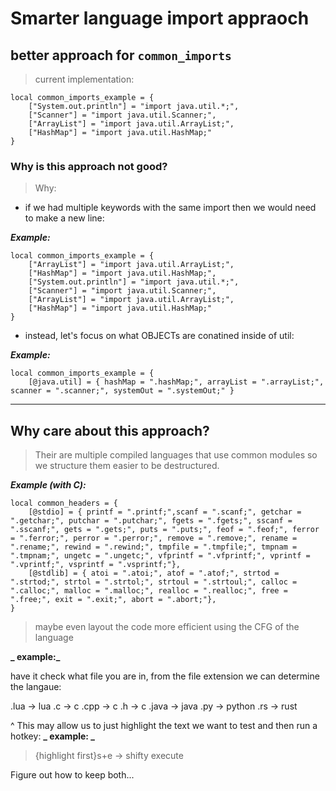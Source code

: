 # Smarter language import appraoch

## better approach for `common_imports`

> current implementation:

```
local common_imports_example = {
    ["System.out.println"] = "import java.util.*;",
    ["Scanner"] = "import java.util.Scanner;",
    ["ArrayList"] = "import java.util.ArrayList;",
    ["HashMap"] = "import java.util.HashMap;"
}
```

### Why is this approach not good?

> Why:

- if we had multiple keywords with the same import then we would need to make a new line:

**_Example:_**

```
local common_imports_example = {
    ["ArrayList"] = "import java.util.ArrayList;",
    ["HashMap"] = "import java.util.HashMap;",
    ["System.out.println"] = "import java.util.*;",
    ["Scanner"] = "import java.util.Scanner;",
    ["ArrayList"] = "import java.util.ArrayList;",
    ["HashMap"] = "import java.util.HashMap;"
}
```

- instead, let's focus on what OBJECTs are conatined inside of util:

**_*Example:*_**

```
local common_imports_example = {
    [@java.util] = { hashMap = ".hashMap;", arrayList = ".arrayList;", scanner = ".scanner;", systemOut = ".systemOut;" }
```

---

## Why care about this approach?

> Their are multiple compiled languages that use common modules so we structure them easier to be destructured.

**_*Example (with C):*_**

```
local common_headers = {
    [@stdio] = { printf = ".printf;",scanf = ".scanf;", getchar = ".getchar;", putchar = ".putchar;", fgets = ".fgets;", sscanf = ".sscanf;", gets = ".gets;", puts = ".puts;", feof = ".feof;", ferror = ".ferror;", perror = ".perror;", remove = ".remove;", rename = ".rename;", rewind = ".rewind;", tmpfile = ".tmpfile;", tmpnam = ".tmpnam;", ungetc = ".ungetc;", vfprintf = ".vfprintf;", vprintf = ".vprintf;", vsprintf = ".vsprintf;"},
    [@stdlib] = { atoi = ".atoi;", atof = ".atof;", strtod = ".strtod;", strtol = ".strtol;", strtoul = ".strtoul;", calloc = ".calloc;", malloc = ".malloc;", realloc = ".realloc;", free = ".free;", exit = ".exit;", abort = ".abort;"},
}

```

> maybe even layout the code more efficient using the CFG of the language

**_ example:_**

have it check what file you are in, from the file extension we can determine the langaue:

.lua -> lua
.c -> c
.cpp -> c
.h -> c
.java -> java
.py -> python
.rs -> rust

^ This may allow us to just highlight the text we want to test and then run a hotkey:
**_ example: _**

> {highlight first}<leader>s+e -> shifty execute

Figure out how to keep both...
